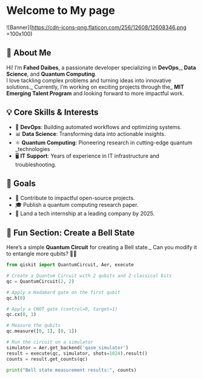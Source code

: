 # Welcome to My page

![Banner](<https://cdn-icons-png.flaticon.com/256/12608/12608346.png> =100x100)

## 🚀 About Me  

Hi! I’m **Fahed Daibes**, a passionate developer specializing in **DevOps**,_
**Data Science**, and **Quantum Computing**.  
I love tackling complex problems and turning ideas into innovative solutions._
Currently, I’m working on exciting projects through the_
 **MIT Emerging Talent Program** and looking forward to more impactful work.

## 💡 Core Skills & Interests

- 🔧 **DevOps**: Building automated workflows and optimizing systems.  
- 📊 **Data Science**: Transforming data into actionable insights.  
- ⚛️ **Quantum Computing**: Pioneering research in cutting-edge quantum _technologies
- 🖥️ **IT Support**: Years of experience in IT infrastructure and troubleshooting.

## 🎯 Goals

- 🌱 Contribute to impactful open-source projects.  
- 🎓 Publish a quantum computing research paper.  
- 💼 Land a tech internship at a leading company by 2025.  

## 🔗 Fun Section: Create a Bell State  

Here’s a simple **Quantum Circuit** for creating a Bell state._
Can you modify it to entangle more qubits? 🧑‍💻

```python
from qiskit import QuantumCircuit, Aer, execute

# Create a Quantum Circuit with 2 qubits and 2 classical bits
qc = QuantumCircuit(2, 2)

# Apply a Hadamard gate on the first qubit
qc.h(0)

# Apply a CNOT gate (control=0, target=1)
qc.cx(0, 1)

# Measure the qubits
qc.measure([0, 1], [0, 1])

# Run the circuit on a simulator
simulator = Aer.get_backend('qasm_simulator')
result = execute(qc, simulator, shots=1024).result()
counts = result.get_counts(qc)

print("Bell state measurement results:", counts)
